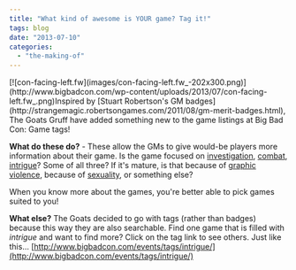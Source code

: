 ```yaml
---
title: "What kind of awesome is YOUR game? Tag it!"
tags: blog
date: "2013-07-10"
categories: 
  - "the-making-of"
---
```


<!-- img.aligncenter, img.alignright, img.alignleft { background: none; border: 0px solid #DDDDDD; padding: 4px; text-align: center; } -->[![con-facing-left.fw](images/con-facing-left.fw_-202x300.png)](http://www.bigbadcon.com/wp-content/uploads/2013/07/con-facing-left.fw_.png)Inspired by [Stuart Robertson's GM badges](http://strangemagic.robertsongames.com/2011/08/gm-merit-badges.html), The Goats Gruff have added something new to the game listings at Big Bad Con: Game tags!

**What do these do?** - These allow the GMs to give would-be players more information about their game. Is the game focused on [investigation](http://www.bigbadcon.com/events/tags/investigation/), [combat](http://www.bigbadcon.com/events/tags/combat/), [intrigue](http://www.bigbadcon.com/events/tags/intrigue/)? Some of all three? If it's mature, is that because of [graphic violence](http://www.bigbadcon.com/events/tags/graphic-violence/), because of [sexuality](http://www.bigbadcon.com/events/tags/sex-and-sexuality/), or something else?

When you know more about the games, you're better able to pick games suited to you!

**What else?** The Goats decided to go with tags (rather than badges) because this way they are also searchable. Find one game that is filled with _intrigue_ and want to find more? Click on the tag link to see others. Just like this... [http://www.bigbadcon.com/events/tags/intrigue/](http://www.bigbadcon.com/events/tags/intrigue/)
